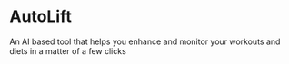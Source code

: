 # AutoLift
An AI based tool that helps you enhance and monitor your workouts and diets in a matter of a few clicks 
